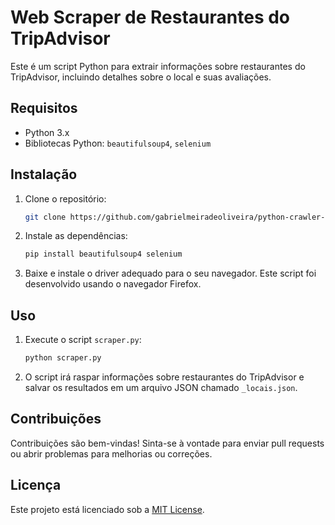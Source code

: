 # Web Scraper de Restaurantes do TripAdvisor

Este é um script Python para extrair informações sobre restaurantes do TripAdvisor, incluindo detalhes sobre o local e suas avaliações.

## Requisitos

- Python 3.x
- Bibliotecas Python: `beautifulsoup4`, `selenium`

## Instalação

1. Clone o repositório:

    ```bash
    git clone https://github.com/gabrielmeiradeoliveira/python-crawler-trapadvisor
    ```

2. Instale as dependências:

    ```bash
    pip install beautifulsoup4 selenium
    ```

3. Baixe e instale o driver adequado para o seu navegador. Este script foi desenvolvido usando o navegador Firefox.

## Uso

1. Execute o script `scraper.py`:

    ```bash
    python scraper.py
    ```

2. O script irá raspar informações sobre restaurantes do TripAdvisor e salvar os resultados em um arquivo JSON chamado `_locais.json`.

## Contribuições

Contribuições são bem-vindas! Sinta-se à vontade para enviar pull requests ou abrir problemas para melhorias ou correções.

## Licença

Este projeto está licenciado sob a [MIT License](https://opensource.org/licenses/MIT).

